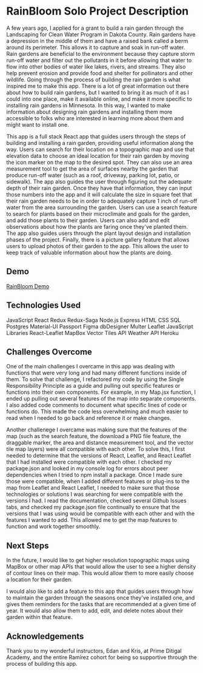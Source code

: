 
# RainBloom Solo Project Description

A few years ago, I applied for a grant to build a rain garden through the Landscaping for Clean Water Program in Dakota County. Rain gardens have a depression in the middle of them and have a raised bank called a berm around its perimeter. This allows it to capture and soak in run-off water. Rain gardens are beneficial to the environment because they capture storm run-off water and filter out the pollutants in it before allowing that water to flow into other bodies of water like lakes, rivers, and streams. They also help prevent erosion and provide food and shelter for pollinators and other wildlife. Going through the process of building the rain garden is what inspired me to make this app. There is a lot of great information out there about how to build rain gardens, but I wanted to bring it as much of it as I could into one place, make it available online, and make it more specific to installing rain gardens in Minnesota. In this way, I wanted to make information about designing rain gardens and installing them more accessible to folks who are interested in learning more about them and might want to install one.


This app is a full stack React app that guides users through the steps of building and installing a rain garden, providing useful information along the way. Users can search for their location on a topographic map and use that elevation data to choose an ideal location for their rain garden by moving the icon marker on the map to the desired spot. They can also use an area measurement tool to get the area of surfaces nearby the garden that produce run-off water (such as a roof, driveway, parking lot, patio, or sidewalk). The app also guides the user through figuring out the adequate depth of their rain garden. Once they have that information, they can input those numbers into the app and it will calculate the size in square feet that their rain garden needs to be in order to adequately capture 1 inch of run-off water from the area surrounding the garden. Users can use a search feature to search for plants based on their microclimate and goals for the garden, and add those plants to their garden. Users can also add and edit observations about how the plants are faring once they've planted them. The app also guides users through the plant layout design and installation phases of the project. Finally, there is a picture gallery feature that allows users to upload photos of their garden to the app. This allows the user to keep track of valuable information about how the plants are doing. 

## Demo
<a href="https://drive.google.com/file/d/1YeOxDlaoe0sW3yxb6jTim20J1jbvzf-F/view?usp=sharing">RainBloom Demo</a>


## Technologies Used
JavaScript
React
Redux
Redux-Saga
Node.js
Express
HTML
CSS
SQL
Postgres
Material-UI
Passport
Figma
dbDesigner
Multer
Leaflet JavaScript Libraries
React-Leaflet
MapBox Vector Tiles API
Weather API
Heroku

## Challenges Overcome

One of the main challenges I overcame in this app was dealing with functions that were very long and had many different functions inside of them. To solve that challenge, I refactored my code by using the Single Responsibility Principle as a guide and pulling out specific features or functions into their own components. For example, in my Map.jsx function, I ended up pulling out several features of the map into separate components. I also added code comments to document what specific lines of code or functions do. This made the code less overwhelming and much easier to read when I needed to go back and reference it or make changes.

Another challenege I overcame was making sure that the features of the map (such as the search feature, the download a PNG file feature, the draggable marker, the area and distance measurement tool, and the vector tile map layers) were all compatible with each other. To solve this, I first needed to determine that the versions of React, Leaflet, and React Leaflet that I had installed were compatible with each other. I checked my package.json and looked in my console log for errors about peer dependencies when I tried to npm install a package. Once I made sure those were compatible, when I added different features or plug-ins to the map from Leaflet and React Leaflet, I needed to make sure that those technologies or solutions I was searching for were compatible with the versions I had. I read the documentation, checked several Github Issues tabs, and checked my package.json file continually to ensure that the versions that I was using would be compatible with each other and with the features I wanted to add. This allowed me to get the map features to function and work together smoothly.


## Next Steps
In the future, I would like to get higher resolution topographic maps using MapBox or other map APIs that would allow the user to see a higher density of contour lines on their map. This would allow them to more easily choose a location for their garden.

I would also like to add a feature to this app that guides users through how to maintain the garden through the seasons once they've installed one, and gives them reminders for the tasks that are recommended at a given time of year. It would also allow them to add, edit, and delete notes about their garden within that feature. 

## Acknowledgements

Thank you to my wonderful instructors, Edan and Kris, at Prime Ditigal Academy, and the entire Ramirez cohort for being so supportive through the process of building this app.
















